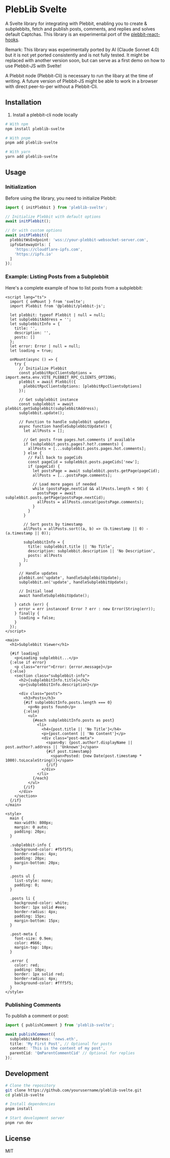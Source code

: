 # PlebLib Svelte

A Svelte library for integrating with Plebbit, enabling you to create & subplebbits, fetch and publish posts, comments, and replies and solves default Captchas. This library is an experimental port of the [plebbit-react-hooks](https://github.com/plebbit/plebbit-react-hooks).

Remark: This library was experimentally ported by AI (Claude Sonnet 4.0) but it is not yet ported consistently and is not fully tested. It might be replaced with another version soon, but can serve as a first demo on how to use Plebbit-JS with Svelte! 

A Plebbit node (Plebbit-Cli) is necessary to run the libary at the time of writing. A future version of Plebbit-JS might be able to work in a browser with direct peer-to-per without a Plebbit-Cli.



## Installation
1. Install a plebbit-cli node locally

```bash
# With npm
npm install pleblib-svelte

# With pnpm
pnpm add pleblib-svelte

# With yarn
yarn add pleblib-svelte
```

## Usage

### Initialization

Before using the library, you need to initialize Plebbit:

```typescript
import { initPlebbit } from 'pleblib-svelte';

// Initialize Plebbit with default options
await initPlebbit();

// Or with custom options
await initPlebbit({
  plebbitWsEndpoint: 'wss://your-plebbit-websocket-server.com',
  ipfsGatewayUrls: [
    'https://cloudflare-ipfs.com',
    'https://ipfs.io'
  ]
});
```

### Example: Listing Posts from a Subplebbit

Here's a complete example of how to list posts from a subplebbit:

```svelte
<script lang="ts">
  import { onMount } from 'svelte';
  import Plebbit from '@plebbit/plebbit-js';
  
  let plebbit: typeof Plebbit | null = null;
  let subplebbitAddress = '';
  let subplebbitInfo = {
    title: '',
    description: '',
    posts: []
  };
  let error: Error | null = null;
  let loading = true;

  onMount(async () => {
    try {
      // Initialize Plebbit
      const plebbitRpcClientsOptions = import.meta.env.VITE_PLEBBIT_RPC_CLIENTS_OPTIONS;
      plebbit = await Plebbit({
        plebbitRpcClientsOptions: [plebbitRpcClientsOptions]
      });

      // Get subplebbit instance
      const subplebbit = await plebbit.getSubplebbit(subplebbitAddress);
      subplebbit.update();

      // Function to handle subplebbit updates
      async function handleSubplebbitUpdate() {
        let allPosts = [];
        
        // Get posts from pages.hot.comments if available
        if (subplebbit.posts.pages?.hot?.comments) {
          allPosts = [...subplebbit.posts.pages.hot.comments];
        } else {
          // Fall back to pageCids
          const pageCid = subplebbit.posts.pageCids['new'];
          if (pageCid) {
            let postsPage = await subplebbit.posts.getPage(pageCid);
            allPosts = [...postsPage.comments];
            
            // Load more pages if needed
            while (postsPage.nextCid && allPosts.length < 50) {
              postsPage = await subplebbit.posts.getPage(postsPage.nextCid);
              allPosts = allPosts.concat(postsPage.comments);
            }
          }
        }

        // Sort posts by timestamp
        allPosts = allPosts.sort((a, b) => (b.timestamp || 0) - (a.timestamp || 0));
        
        subplebbitInfo = {
          title: subplebbit.title || 'No Title',
          description: subplebbit.description || 'No Description',
          posts: allPosts
        };
      }

      // Handle updates
      plebbit.on('update', handleSubplebbitUpdate);
      subplebbit.on('update', handleSubplebbitUpdate);

      // Initial load
      await handleSubplebbitUpdate();

    } catch (err) {
      error = err instanceof Error ? err : new Error(String(err));
    } finally {
      loading = false;
    }
  });
</script>

<main>
  <h1>Subplebbit Viewer</h1>

  {#if loading}
    <p>Loading subplebbit...</p>
  {:else if error}
    <p class="error">Error: {error.message}</p>
  {:else}
    <section class="subplebbit-info">
      <h2>{subplebbitInfo.title}</h2>
      <p>{subplebbitInfo.description}</p>
      
      <div class="posts">
        <h3>Posts</h3>
        {#if subplebbitInfo.posts.length === 0}
          <p>No posts found</p>
        {:else}
          <ul>
            {#each subplebbitInfo.posts as post}
              <li>
                <h4>{post.title || 'No Title'}</h4>
                <p>{post.content || 'No Content'}</p>
                <div class="post-meta">
                  <span>By: {post.author?.displayName || post.author?.address || 'Unknown'}</span>
                  {#if post.timestamp}
                    <span>Posted: {new Date(post.timestamp * 1000).toLocaleString()}</span>
                  {/if}
                </div>
              </li>
            {/each}
          </ul>
        {/if}
      </div>
    </section>
  {/if}
</main>

<style>
  main {
    max-width: 800px;
    margin: 0 auto;
    padding: 20px;
  }

  .subplebbit-info {
    background-color: #f5f5f5;
    border-radius: 4px;
    padding: 20px;
    margin-bottom: 20px;
  }

  .posts ul {
    list-style: none;
    padding: 0;
  }

  .posts li {
    background-color: white;
    border: 1px solid #eee;
    border-radius: 4px;
    padding: 15px;
    margin-bottom: 15px;
  }

  .post-meta {
    font-size: 0.9em;
    color: #666;
    margin-top: 10px;
  }

  .error {
    color: red;
    padding: 10px;
    border: 1px solid red;
    border-radius: 4px;
    background-color: #fff5f5;
  }
</style>
```

### Publishing Comments

To publish a comment or post:

```typescript
import { publishComment } from 'pleblib-svelte';

await publishComment({
  subplebbitAddress: 'news.eth',
  title: 'My First Post', // Optional for posts
  content: 'This is the content of my post',
  parentCid: 'QmParentCommentCid' // Optional for replies
});
```

## Development

```bash
# Clone the repository
git clone https://github.com/yourusername/pleblib-svelte.git
cd pleblib-svelte

# Install dependencies
pnpm install

# Start development server
pnpm run dev
```

## License

MIT
